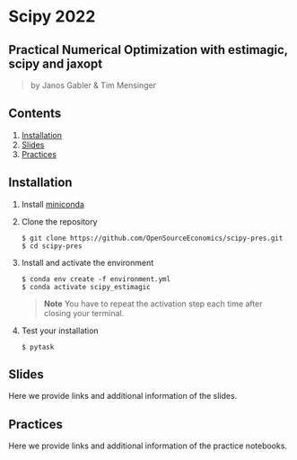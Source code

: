 # Scipy 2022

## Practical Numerical Optimization with estimagic, scipy and jaxopt

> by Janos Gabler & Tim Mensinger

## Contents

1. [Installation](#installation)
1. [Slides](#slides)
1. [Practices](#practices)

## Installation

1. Install [miniconda](https://docs.conda.io/en/latest/miniconda.html)

1. Clone the repository

   ```console
   $ git clone https://github.com/OpenSourceEconomics/scipy-pres.git
   $ cd scipy-pres
   ```

1. Install and activate the environment

   ```console
   $ conda env create -f environment.yml
   $ conda activate scipy_estimagic
   ```

   > **Note** You have to repeat the activation step each time after closing your
   > terminal.

1. Test your installation

   ```console
   $ pytask
   ```

## Slides

Here we provide links and additional information of the slides.

## Practices

Here we provide links and additional information of the practice notebooks.
